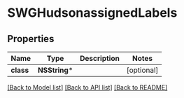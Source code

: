 # SWGHudsonassignedLabels

## Properties
Name | Type | Description | Notes
------------ | ------------- | ------------- | -------------
**class** | **NSString*** |  | [optional] 

[[Back to Model list]](../README.md#documentation-for-models) [[Back to API list]](../README.md#documentation-for-api-endpoints) [[Back to README]](../README.md)


